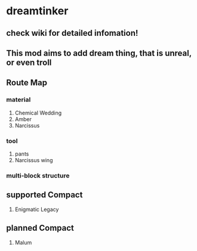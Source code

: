 # dreamtinker

## check wiki for detailed infomation!

## This mod aims to add dream thing, that is unreal, or even troll

## Route Map

### material

1. Chemical Wedding
2. Amber
3. Narcissus

### tool

1. pants
2. Narcissus wing

### multi-block structure

## supported Compact

1. Enigmatic Legacy

## planned Compact

1. Malum